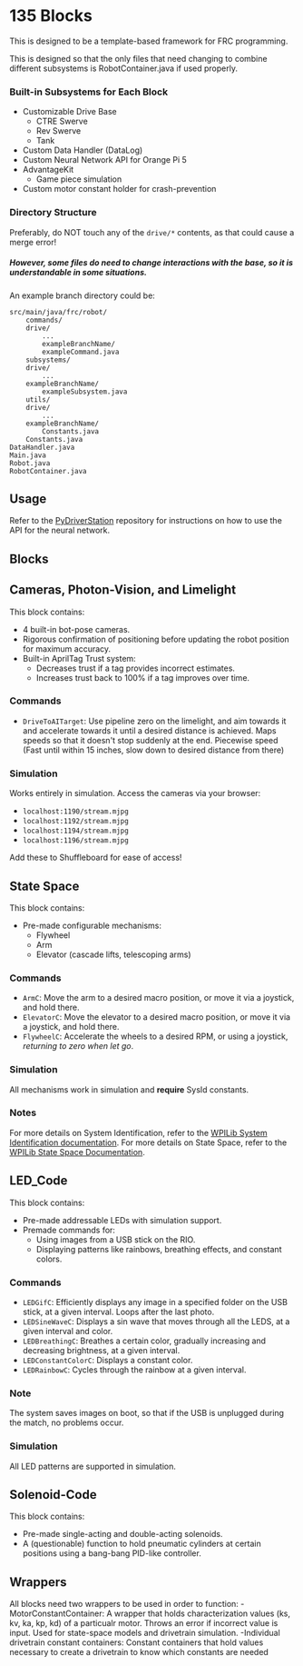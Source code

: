 # 135 Blocks
This is designed to be a template-based framework for FRC programming.

This is designed so that the only files that need changing to combine different subsystems is RobotContainer.java if used properly.

### Built-in Subsystems for Each Block

- Customizable Drive Base
  - CTRE Swerve
  - Rev Swerve
  - Tank
- Custom Data Handler (DataLog)
- Custom Neural Network API for Orange Pi 5
- AdvantageKit
  - Game piece simulation
- Custom motor constant holder for crash-prevention

### Directory Structure
Preferably, do NOT touch any of the `drive/*` contents, as that could cause a merge error!
##### However, some files do need to change interactions with the base, so it is understandable in some situations.

An example branch directory could be:


    src/main/java/frc/robot/
        commands/
		drive/
			...
        	exampleBranchName/
			exampleCommand.java
        subsystems/
		drive/
			...
		exampleBranchName/
			exampleSubsystem.java
        utils/
		drive/
			...
		exampleBranchName/
			Constants.java
        Constants.java
	DataHandler.java
	Main.java
	Robot.java
	RobotContainer.java

 
## Usage

Refer to the [PyDriverStation](https://github.com/Team135BlackKnights/PyDriverStation) repository for instructions on how to use the API for the neural network.
 

## Blocks
## Cameras, Photon-Vision, and Limelight

This block contains:

- 4 built-in bot-pose cameras.
- Rigorous confirmation of positioning before updating the robot position for maximum accuracy.
- Built-in AprilTag Trust system: 
  - Decreases trust if a tag provides incorrect estimates.
  - Increases trust back to 100% if a tag improves over time.

### Commands
- `DriveToAITarget`: Use pipeline zero on the limelight, and aim towards it and accelerate towards it until a desired distance is achieved. Maps speeds so that it doesn't stop suddenly at the end. Piecewise speed (Fast until within 15 inches, slow down to desired distance from there)
  
### Simulation
Works entirely in simulation. Access the cameras via your browser:

- `localhost:1190/stream.mjpg`
- `localhost:1192/stream.mjpg`
- `localhost:1194/stream.mjpg`
- `localhost:1196/stream.mjpg`
  
Add these to Shuffleboard for ease of access!


## State Space

This block contains:

- Pre-made configurable mechanisms:
  - Flywheel
  - Arm
  - Elevator (cascade lifts, telescoping arms)
    
### Commands
- `ArmC`: Move the arm to a desired macro position, or move it via a joystick, and hold there.
- `ElevatorC`: Move the elevator to a desired macro position, or move it via a joystick, and hold there.
- `FlywheelC`: Accelerate the wheels to a desired RPM, or using a joystick, *returning to zero when let go*.
  
### Simulation
All mechanisms work in simulation and **require** SysId constants. 

### Notes
For more details on System Identification, refer to the [WPILib System Identification documentation](https://docs.wpilib.org/en/stable/docs/software/advanced-controls/system-identification/index.html).
For more details on State Space, refer to the [WPILib State Space Documentation](https://docs.wpilib.org/en/stable/docs/software/advanced-controls/state-space/state-space-intro.html).

## LED_Code

This block contains:

- Pre-made addressable LEDs with simulation support.
- Premade commands for:
  - Using images from a USB stick on the RIO.
  - Displaying patterns like rainbows, breathing effects, and constant colors.

### Commands
- `LEDGifC`: Efficiently displays any image in a specified folder on the USB stick, at a given interval. Loops after the last photo.
- `LEDSineWaveC`: Displays a sin wave that moves through all the LEDS, at a given interval and color.
- `LEDBreathingC`: Breathes a certain color, gradually increasing and decreasing brightness, at a given interval.
- `LEDConstantColorC`: Displays a constant color.
- `LEDRainbowC`: Cycles through the rainbow at a given interval.

### Note
The system saves images on boot, so that if the USB is unplugged during the match, no problems occur.

### Simulation
All LED patterns are supported in simulation.


## Solenoid-Code

This block contains:

- Pre-made single-acting and double-acting solenoids.
- A (questionable) function to hold pneumatic cylinders at certain positions using a bang-bang PID-like controller.


 ## Wrappers
 All blocks need two wrappers to be used in order to function:
  -MotorConstantContainer: A wrapper that holds characterization values (ks, kv, ka, kp, kd) of a particualr motor. Throws an error if incorrect value is input. Used for state-space models and drivetrain simulation.
  -Individual drivetrain constant containers: Constant containers that hold values necessary to create a drivetrain to know which constants are needed
  
